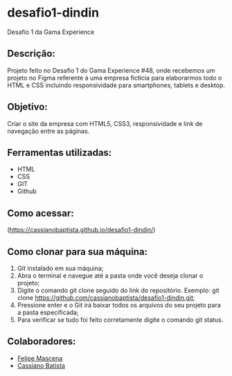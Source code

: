 # desafio1-dindin
Desafio 1 da Gama Experience

## Descrição:
Projeto feito no Desafio 1 do Gama Experience #48, onde recebemos um projeto no Figma referente à uma empresa fictícia para elaborarmos todo o HTML e CSS incluindo responsividade para smartphones, tablets e desktop.

## Objetivo:
Criar o site da empresa com HTML5, CSS3, responsividade e link de navegação entre as páginas.

## Ferramentas utilizadas:
- HTML
- CSS
- GIT
- Github

## Como acessar:
(https://cassianobaptista.github.io/desafio1-dindin/)

## Como clonar para sua máquina:
1. Git instalado em sua máquina;
2. Abra o terminal e navegue até a pasta onde você deseja clonar o projeto;
3. Digite o comando git clone seguido do link do repositório. Exemplo: git clone https://github.com/cassianobaptista/desafio1-dindin.git;
4. Pressione enter e o Git irá baixar todos os arquivos do seu projeto para a pasta especificada;
5. Para verificar se tudo foi feito corretamente digite o comando git status.

## Colaboradores:
- [Felipe Mascena](https://github.com/FMascena)
- [Cassiano Batista](https://github.com/cassianobaptista)
